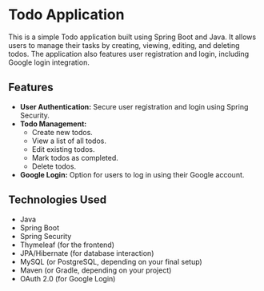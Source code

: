 # Todo Application

This is a simple Todo application built using Spring Boot and Java. It allows users to manage their tasks by creating, viewing, editing, and deleting todos. The application also features user registration and login, including Google login integration.

## Features

* **User Authentication:** Secure user registration and login using Spring Security.
* **Todo Management:**
    * Create new todos.
    * View a list of all todos.
    * Edit existing todos.
    * Mark todos as completed.
    * Delete todos.
* **Google Login:** Option for users to log in using their Google account.

## Technologies Used

* Java
* Spring Boot
* Spring Security
* Thymeleaf (for the frontend)
* JPA/Hibernate (for database interaction)
* MySQL (or PostgreSQL, depending on your final setup)
* Maven (or Gradle, depending on your project)
* OAuth 2.0 (for Google Login)
